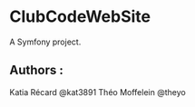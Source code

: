 ClubCodeWebSite
===============

A Symfony project.

Authors :
-

Katia Récard @kat3891
Théo Moffelein @theyo



